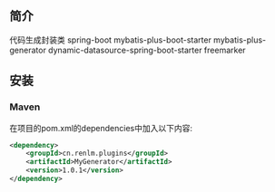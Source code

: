 ## 简介
代码生成封装类
	spring-boot
	mybatis-plus-boot-starter
	mybatis-plus-generator
	dynamic-datasource-spring-boot-starter
	freemarker

## 安装
### Maven
在项目的pom.xml的dependencies中加入以下内容:

```xml
<dependency>
    <groupId>cn.renlm.plugins</groupId>
    <artifactId>MyGenerator</artifactId>
    <version>1.0.1</version>
</dependency>
```